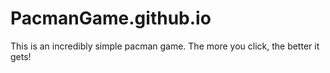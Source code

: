 # PacmanGame.github.io
This is an incredibly simple pacman game. The more you click, the better it gets!
